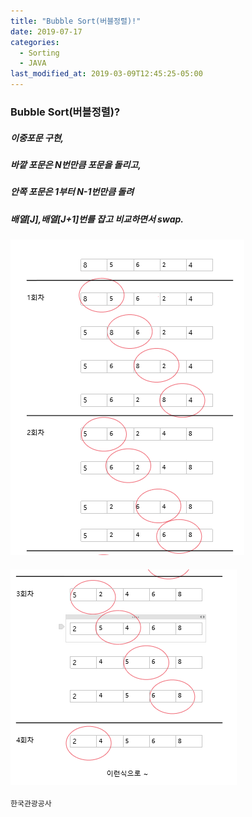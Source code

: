 ```yaml
---
title: "Bubble Sort(버블정렬)!"
date: 2019-07-17
categories:
  - Sorting
  - JAVA
last_modified_at: 2019-03-09T12:45:25-05:00
---
```



### Bubble Sort(버블정렬)?

##### 이중포문 구현,
##### 바깥 포문은 N번만큼 포문을 돌리고,
##### 안쪽 포문은 1부터 N-1번만큼 돌려
##### 배열[J],배열[J+1]번를 잡고 비교하면서 swap.

#### ![버블1](/images/bubble_img1.PNG)

#### ![버블2](/images/bubble_img2.PNG)
```bash
한국관광공사
```
